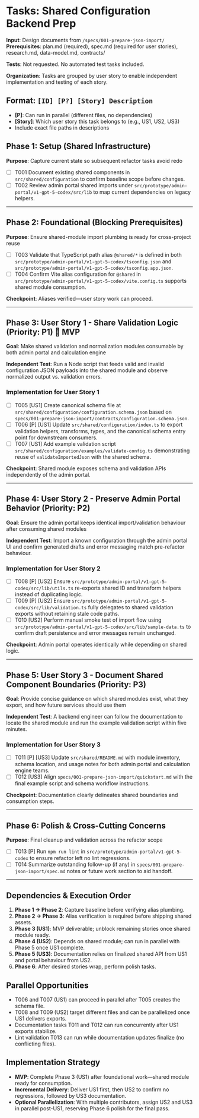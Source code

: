 # Tasks: Shared Configuration Backend Prep

**Input**: Design documents from `/specs/001-prepare-json-import/`
**Prerequisites**: plan.md (required), spec.md (required for user stories), research.md, data-model.md, contracts/

**Tests**: Not requested. No automated test tasks included.

**Organization**: Tasks are grouped by user story to enable independent implementation and testing of each story.

## Format: `[ID] [P?] [Story] Description`

- **[P]**: Can run in parallel (different files, no dependencies)
- **[Story]**: Which user story this task belongs to (e.g., US1, US2, US3)
- Include exact file paths in descriptions

## Phase 1: Setup (Shared Infrastructure)

**Purpose**: Capture current state so subsequent refactor tasks avoid redo

- [ ] T001 Document existing shared components in `src/shared/configuration` to confirm baseline scope before changes.
- [ ] T002 Review admin portal shared imports under `src/prototype/admin-portal/v1-gpt-5-codex/src/lib` to map current dependencies on legacy helpers.

---

## Phase 2: Foundational (Blocking Prerequisites)

**Purpose**: Ensure shared-module import plumbing is ready for cross-project reuse

- [ ] T003 Validate that TypeScript path alias `@shared/*` is defined in both `src/prototype/admin-portal/v1-gpt-5-codex/tsconfig.json` and `src/prototype/admin-portal/v1-gpt-5-codex/tsconfig.app.json`.
- [ ] T004 Confirm Vite alias configuration for `@shared` in `src/prototype/admin-portal/v1-gpt-5-codex/vite.config.ts` supports shared module consumption.

**Checkpoint**: Aliases verified—user story work can proceed.

---

## Phase 3: User Story 1 - Share Validation Logic (Priority: P1) 🎯 MVP

**Goal**: Make shared validation and normalization modules consumable by both admin portal and calculation engine

**Independent Test**: Run a Node script that feeds valid and invalid configuration JSON payloads into the shared module and observe normalized output vs. validation errors.

### Implementation for User Story 1

- [ ] T005 [US1] Create canonical schema file at `src/shared/configuration/configuration.schema.json` based on `specs/001-prepare-json-import/contracts/configuration.schema.json`.
- [ ] T006 [P] [US1] Update `src/shared/configuration/index.ts` to export validation helpers, transforms, types, and the canonical schema entry point for downstream consumers.
- [ ] T007 [US1] Add example validation script `src/shared/configuration/examples/validate-config.ts` demonstrating reuse of `validateImportedJson` with the shared schema.

**Checkpoint**: Shared module exposes schema and validation APIs independently of the admin portal.

---

## Phase 4: User Story 2 - Preserve Admin Portal Behavior (Priority: P2)

**Goal**: Ensure the admin portal keeps identical import/validation behaviour after consuming shared modules

**Independent Test**: Import a known configuration through the admin portal UI and confirm generated drafts and error messaging match pre-refactor behaviour.

### Implementation for User Story 2

- [ ] T008 [P] [US2] Ensure `src/prototype/admin-portal/v1-gpt-5-codex/src/lib/utils.ts` re-exports shared ID and transform helpers instead of duplicating logic.
- [ ] T009 [P] [US2] Ensure `src/prototype/admin-portal/v1-gpt-5-codex/src/lib/validation.ts` fully delegates to shared validation exports without retaining stale code paths.
- [ ] T010 [US2] Perform manual smoke test of import flow using `src/prototype/admin-portal/v1-gpt-5-codex/src/lib/sample-data.ts` to confirm draft persistence and error messages remain unchanged.

**Checkpoint**: Admin portal operates identically while depending on shared logic.

---

## Phase 5: User Story 3 - Document Shared Component Boundaries (Priority: P3)

**Goal**: Provide concise guidance on which shared modules exist, what they export, and how future services should use them

**Independent Test**: A backend engineer can follow the documentation to locate the shared module and run the example validation script within five minutes.

### Implementation for User Story 3

- [ ] T011 [P] [US3] Update `src/shared/README.md` with module inventory, schema location, and usage notes for both admin portal and calculation engine teams.
- [ ] T012 [US3] Align `specs/001-prepare-json-import/quickstart.md` with the final example script and schema workflow instructions.

**Checkpoint**: Documentation clearly delineates shared boundaries and consumption steps.

---

## Phase 6: Polish & Cross-Cutting Concerns

**Purpose**: Final cleanup and validation across the refactor scope

- [ ] T013 [P] Run `npm run lint` in `src/prototype/admin-portal/v1-gpt-5-codex` to ensure refactor left no lint regressions.
- [ ] T014 Summarize outstanding follow-up (if any) in `specs/001-prepare-json-import/spec.md` notes or future work section to aid handoff.

---

## Dependencies & Execution Order

1. **Phase 1 → Phase 2**: Capture baseline before verifying alias plumbing.
2. **Phase 2 → Phase 3**: Alias verification is required before shipping shared assets.
3. **Phase 3 (US1)**: MVP deliverable; unblock remaining stories once shared module ready.
4. **Phase 4 (US2)**: Depends on shared module; can run in parallel with Phase 5 once US1 complete.
5. **Phase 5 (US3)**: Documentation relies on finalized shared API from US1 and portal behaviour from US2.
6. **Phase 6**: After desired stories wrap, perform polish tasks.

## Parallel Opportunities

- T006 and T007 (US1) can proceed in parallel after T005 creates the schema file.
- T008 and T009 (US2) target different files and can be parallelized once US1 delivers exports.
- Documentation tasks T011 and T012 can run concurrently after US1 exports stabilize.
- Lint validation T013 can run while documentation updates finalize (no conflicting files).

## Implementation Strategy

- **MVP**: Complete Phase 3 (US1) after foundational work—shared module ready for consumption.
- **Incremental Delivery**: Deliver US1 first, then US2 to confirm no regressions, followed by US3 documentation.
- **Optional Parallelization**: With multiple contributors, assign US2 and US3 in parallel post-US1, reserving Phase 6 polish for the final pass.
